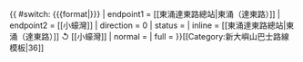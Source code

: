 {{ #switch: {{{format|}}}
  | endpoint1 = [[東涌達東路總站|東涌（達東路）]]
  | endpoint2 = [[小蠔灣]]
  | direction = 0
  | status = 
  | inline = [[東涌達東路總站|東涌（達東路）]] ↺ [[小蠔灣]]
  | normal = 
  | full =
}}<noinclude>[[Category:新大嶼山巴士路線模板|36]]</noinclude>